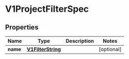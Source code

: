 # V1ProjectFilterSpec

## Properties
Name | Type | Description | Notes
------------ | ------------- | ------------- | -------------
**name** | [**V1FilterString**](V1FilterString.md) |  |  [optional]
